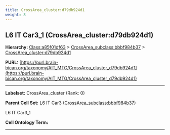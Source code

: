 ```yaml
---
title: CrossArea_cluster:d79db924d1
weight: 8
---
```

## L6 IT Car3_1 (CrossArea_cluster:d79db924d1)
<b>Hierarchy: </b>
[Class:a85f01df63](../Class_a85f01df63) >
[CrossArea_subclass:bbbf984b37](../CrossArea_subclass_bbbf984b37) >
[CrossArea_cluster:d79db924d1](../CrossArea_cluster_d79db924d1)

**PURL:** [https://purl.brain-bican.org/taxonomy/AIT_MTG/CrossArea_cluster_d79db924d1](https://purl.brain-bican.org/taxonomy/AIT_MTG/CrossArea_cluster_d79db924d1)

---


**Labelset:** CrossArea_cluster (Rank: 0)

**Parent Cell Set:** L6 IT Car3 ([CrossArea_subclass:bbbf984b37](../CrossArea_subclass_bbbf984b37))

L6 IT Car3_1


**Cell Ontology Term:** 

[MARKER GENES.]: #


---

[TRANSFERRED ANNOTATIONS.]: #


[AUTHOR ANNOTATION FIELDS.]: #

